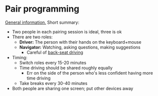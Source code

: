 # Pair programming

[General information.](https://dev.to/documatic/pair-programming-best-practices-and-tools-154j#best-practices-for-pair-programming) Short summary:

- Two people in each pairing session is ideal, three is ok
- There are two roles:
  - **Driver:** The person with their hands on the keyboard+mouse
  - **Navigator:** Watching, asking questions, making suggestions
    - Careful of [back-seat driving](https://en.wikipedia.org/wiki/Back-seat_driver)
- Timing:
  - Switch roles every 15-20 minutes
  - Time driving should be shared roughly equally
    - Err on the side of the person who's less confident having more time driving
  - Take breaks every 30-40 minutes
- Both people are sharing one screen; put other devices away
